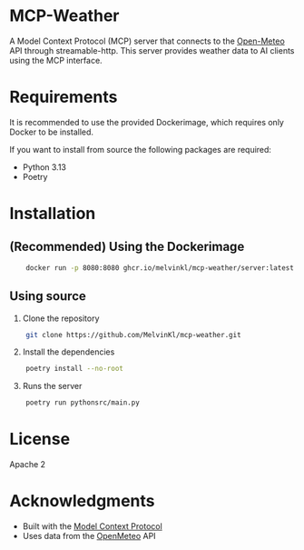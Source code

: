 # MCP-Weather

A Model Context Protocol (MCP) server that connects to the [Open-Meteo](https://open-meteo.com/) API through streamable-http. This server provides weather data to AI clients using the MCP interface.

# Requirements
It is recommended to use the provided Dockerimage, which requires only Docker to be installed.

If you want to install from source the following packages are required:
- Python 3.13
- Poetry

# Installation
## (Recommended) Using the Dockerimage
```bash
    docker run -p 8080:8080 ghcr.io/melvinkl/mcp-weather/server:latest
```
## Using source
1. Clone the repository
```bash
    git clone https://github.com/MelvinKl/mcp-weather.git
```
2. Install the dependencies
```bash
    poetry install --no-root
```
3. Runs the server
```bash
    poetry run pythonsrc/main.py
```

# License

Apache 2

# Acknowledgments

- Built with the [Model Context Protocol](https://modelcontextprotocol.io/)
- Uses data from the [OpenMeteo](https://open-meteo.com/) API